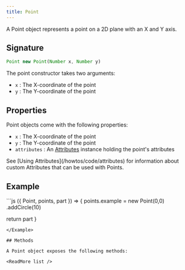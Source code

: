```yaml
---
title: Point
---
```


A Point object represents a point on a 2D plane with an X and Y axis.

## Signature

```js
Point new Point(Number x, Number y)
```

The point constructor takes two arguments:

- `x` : The X-coordinate of the point
- `y` : The Y-coordinate of the point

## Properties

Point objects come with the following properties:

- `x` : The X-coordinate of the point
- `y` : The Y-coordinate of the point
- `attributes` : An [Attributes](/reference/api/attributes) instance holding the point's attributes

<Related>
See [Using Attributes](/howtos/code/attributes)
for information about custom Attributes that can be used with Points.
</Related>

## Example

<Example caption="Example of the Point constructor">
```js
({ Point, points, part }) => {
  points.example = new Point(0,0)
    .addCircle(10)

  return part
}
```
</Example>

## Methods

A Point object exposes the following methods:

<ReadMore list />
